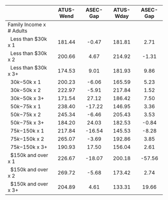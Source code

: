 
|                      |    ATUS-Wend |     ASEC-Gap |    ATUS-Wday |     ASEC-Gap |
| -------------------- | :----------: | :----------: | :----------: | :----------: |
| Family Income x # Adults |              |              |              |              |
| &nbsp;&nbsp;Less than $30k x 1 |       181.44 |        -0.47 |       181.81 |         2.71 |
| &nbsp;&nbsp;Less than $30k x 2 |       200.66 |         4.67 |       214.92 |        -1.31 |
| &nbsp;&nbsp;Less than $30k x 3+ |       174.53 |         9.01 |       181.93 |         9.86 |
| &nbsp;&nbsp;$30k-$50k x 1 |       200.23 |        -6.06 |       165.59 |         5.23 |
| &nbsp;&nbsp;$30k-$50k x 2 |       222.97 |        -5.91 |       217.84 |         1.52 |
| &nbsp;&nbsp;$30k-$50k x 3+ |       171.54 |        27.12 |       186.42 |         7.50 |
| &nbsp;&nbsp;$50k-$75k x 1 |       238.40 |       -17.22 |       146.95 |         3.36 |
| &nbsp;&nbsp;$50k-$75k x 2 |       245.34 |        -6.46 |       205.43 |         3.53 |
| &nbsp;&nbsp;$50k-$75k x 3+ |       184.20 |        24.03 |       182.53 |        -0.84 |
| &nbsp;&nbsp;$75k-$150k x 1 |       217.84 |       -16.54 |       145.53 |        -8.28 |
| &nbsp;&nbsp;$75k-$150k x 2 |       265.07 |        -3.69 |       192.86 |         3.85 |
| &nbsp;&nbsp;$75k-$150k x 3+ |       190.93 |        17.50 |       156.04 |         2.61 |
| &nbsp;&nbsp;$150k and over x 1 |       226.67 |       -18.07 |       200.18 |       -57.56 |
| &nbsp;&nbsp;$150k and over x 2 |       269.72 |        -5.68 |       173.42 |         2.74 |
| &nbsp;&nbsp;$150k and over x 3+ |       204.89 |         4.61 |       133.31 |        19.66 |

